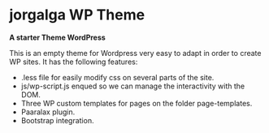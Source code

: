 jorgalga WP Theme
========

**A starter Theme WordPress**

This is an empty theme for Wordpress very easy to adapt in order to create WP sites. It has the following features:
- .less file for easily modify css on several parts of the site.
- js/wp-script.js enqued so we can manage the interactivity with the DOM.
- Three WP custom templates for pages on the folder page-templates.
- Paaralax plugin.
- Bootstrap integration.